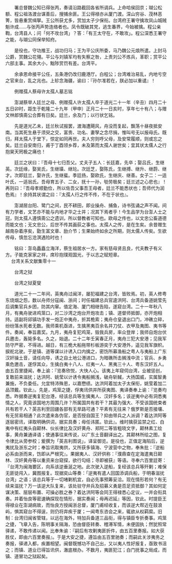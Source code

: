 <!-- { "loadSidebar": true } -->
　　署总督魏公知已得张丙，奏请沿路截回各省所调兵。上命哈侯回京；瑚公松额、程公祖洛渡台谋善后，搜捕余匪。王公得禄亦从厦门渡。深山穷谷、茂林恶箐，皆悬重赏缉拏。王公所获尤多，赏加太子少保衔。台湾府王署守擒攻凤山城贼魁许成……与张丙声势连络者也。凤令既破其党，逃生番界，今始被擒。程公亲鞫，台湾县人；问「何不攻台湾」？答：「有王太守在，不敢攻」。程公深悉王署守之能，与瑚公同保举知府。

　　是役也，守功推王，战功归马；王为平公庆所委，马乃魏公元烺所遣。上封马公爵，赏魏公花翎。平公与刘镇军均有失察之咎，上责刘公不炼兵，革职；赏平公六部主事。其余大小，黜陟赏罚有差。台湾平。

　　余承恩命接平公任，五条港仍改归鹿港厅。白程公；台湾难治易乱，内地亏空之官来台，乱之兆也。上轸念海疆，谕曰：『孙尔准若在，朕必加以重谴』！

　　例赠孺人蔡母许太孺人墓志铭

　　澎湖蔡举人廷兰之母、例赠孺人许太孺人卒于道光二十一年（辛丑）四月二十五日卯时，距生于乾隆二十九年（甲申）正月二十一日亥时，享年七十有八；与赠文林郎慎斋公合葬有日矣。廷兰，余及门；以行状乞铭。

　　先是道光乙未，廷兰秋试报罢，渡海遭飓风，舟没而复起，飘荡十昼夜抵安南。当其死生悬于须臾之交，富贵、功名、妻孥之念尽捐，惟叫号无以报母氏。既归，拜太孺人于堂下，惊定如同再世。夫人穷则呼父母，及安常履顺，则或忘之矣。廷兰自安南归，甫于丁酉领乡荐，未及第而太孺人谢世矣；宜其状太儒人之行抱昊天罔极之痛也！

　　廷兰之状曰：『吾母十七归吾父。丈夫子五人：长廷嘉，先卒；娶吕氏，生继英。次廷缘，娶吴氏，生继璜、继玱。次廷芝，娶陈氏，生继搏、继升、继蔚、继才。次即廷兰，娶许氏，生继蜚。季廷扬，娶欧氏，生继庆、继善。女子二：一适叶氏，一适翁氏。吾母育五子、二女，抚十一孙，劬劳极矣；廷兰述之心悲也』！再则曰：『吾母孝顺勤俭，所以佐吾父事吾王母者，廷兰不能悉状也；吾师代为润色焉』！余持其状谓之曰：『太孺人行之传不传，不在于状也』。

　　澎湖居台阳、鹭门之间，民不耕田，即业操舟、捕鱼，诗书弦诵之声不闻。间有力学者，文艺亦不能与内地才华之士并；况其下焉者乎！今生品学为台澎人士之冠，则太孺人遵慎斋公之遗训，所以督教者可知也。欧母之传也，以文忠公畜道德而能文也；无文忠公，后世不传其画荻之事也。太孺人之传，是在生矣。余昔赠生越南杂着序矣，勖生富文章、励介节；生果始终如余之所期，则太儒人传矣。生欲传母，慎忽忘沧溟遇险时也！

　　铭曰：澎岛矗矗立海洋，蔡生祖居水一方。家有慈母贤且良，代夫教子有义方。子能克家家之祥，席珍抱璞观国光，于以志之赋短章。  
　 
台湾关系文献集零十一

　　台湾之狱

　　台湾之狱夏燮

　　道光二十一二年间，英夷舟过闽洋，屡犯福建之台湾，皆败焉。初，英人修粤东烧烟之怨，数以舟师分寇闽、浙间；时任福建总兵官逵洪阿、台湾兵备道姚莹先后调集官兵乡团，防其内窜。值定海、厦门相继告陷，遂窥台湾。二十一年秋八月，有夷舟驶进鸡笼口，对二沙湾之炮台开炮攻击；镇、道督师抵御，亦开炮相持。适副将邱镇功手发一炮正中夷舟，折其桅索；夷舟仓皇退出口门，冲礁立碎，纷纷落水死者无数。我师乘机亟进，生擒黑夷百余名并刀仗、衣甲及夷图、夷书等件。奏闻，奉旨嘉奖。九月，夷舟复犯鸡笼，毁我兵房，率众登岸；我师自炮台伏兵邀击，轰毙多名。久之，始退。二十二年壬寅春正月，夷舟三犯大安港；见我军防守严密，不得进。越日，有三桅大船拖带杉板游奕于大安港外，遥见我军旗帜。捩舵北驶。于是镇、道等谋以计诱入口内擒之，密饬所募渔船之粤人与夷船上广东汉奸操土音，请任向导，诱之自土地公港进口，为暗礁所击搁浅中流；官兵、乡勇乘危邀击，遂俘其众，生擒白夷十八人、红夷一人、黑夷三十人、粤东汉奸五人。由五百里捷闻，奉上谕：『览奏欣悦，大快人心。该夷上年窥伺台湾，业被惩创，复敢前来滋扰；达洪阿、姚莹以计诱令夷船搁浅，破舟斩馘，大扬国威，实属智勇兼施，不负委任。允宜特沛殊恩，以嘉懋绩。达洪阿着加太子太保衔，姚莹着加二品顶戴。钦此』。先是，鸡笼之捷，俘夷讯供并所获夷图、夷译奏奉上谕：『览奏均悉。昨据奏逆夷复犯台港，经该总兵等生擒夷人、汉奸多名；该逆夷中必有洞悉夷情之人，究竟该国地方周围几许？所属国共有若干？其最为强大、不受该国统束者共有若干人？英吉利至回疆各部有无旱路可通？平素有无往来？俄罗斯是否接壤、有无贸易相通？此次遣来各伪官，是否授自国王？抑由带兵之人派调？着达洪阿等逐层密讯，译取明确供词，据实具奏；毋任讳匿。钦此』。维时擒获监禁之红、白夷中有红夷头自颠林、伙长律比及汉奸黄舟、郑阿二等皆粗晓文字，颠林素工绘事，黄舟兼通译语；使通事往来传说，以广东土音翻译出之。其颠林所绘之图，复令律比从旁参校；爰撰为「英吉利图说」，译呈御览。是役也，正值定海陷后，逆夷扰及浙东之时；奉旨讯取夷供，又所获多镇海、宁波营中之物，奉朱批：『逆船必系由浙而来，饬即从严根究』。果据夷人、汉奸供称：『濮鼎查在定海遣夷日颠林、汉奸黄舟等以重资来台窥探，欲行勾结；寻即被获』等语。寻奉六百里廷寄：『台湾为闽海要区，向系该逆垂涎之地。此次驶入逆船，复经该总兵等歼剿；难保无匪徒闯入，冀图报复。现据奕山等奏：「逆夷有遣人回国添调兵船，于明春滋扰台湾」之语；该总兵等于一切堵剿机宜，自必先事预筹妥洽。现在情形若何？有无续来滋扰？万一该逆大队复来，该处驻守弁兵及招募义勇是否足资抵御？其如何定谋决策、层层布置、可操必胜之券？着达洪阿等会同王得禄悉心定议，一并会衔具奏。并着怡良等密速确探现在情形，据实奏闻；毋再迟延』等因，钦此。时提臣王得禄业在澎湖病故，而怡良方授闽浙总督，厦门甫经收复，而该逆大帮近在鼓浪屿，惧其窥台不得逞，则仍将弃疾于厦；一闻粤东咨会之来，辄欲从权羁縻。旧制：台湾归闽省管辖，以远在海外，特加兵备道三品衔，得与镇臣专折奏事。鸡笼之捷，飞章入告，陈明事关隔海，恐由督臣转奏、稽滞军情，未便固执；然犹照常驿递，不敢传递以闻。比奉朱谕：『嗣后有攻剿夷匪折件，由五百里奏报。如大获胜仗，即由六百里奏报』。于是大安之捷，遵旨由五百里驰奏；而嗣此关涉夷务之奏报，驿递入都，疾置相望。闽督既憾功不自己出，又以夷人性好报复，亟致书沮之；而镇、道业已得旨讯供，澈底根办。不数月，夷匪犯江；白门抚事之局成，而镇、道冒功之狱起矣。

